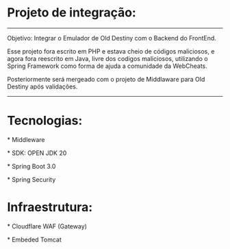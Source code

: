 <h1>Projeto de integração:</h1>
<hr/>
<p>Objetivo: Integrar o Emulador de Old Destiny com o Backend do FrontEnd.</p>

<p>
Esse projeto fora escrito em PHP e estava cheio de códigos maliciosos,
e agora fora reescrito em Java, livre dos codigos maliciosos, utilizando o
Spring Framework como forma de ajuda a comunidade da WebCheats.

</p>
<p>Posteriormente será mergeado com o projeto de Middlaware para Old Destiny após validações.</p>
<hr/>
<h1>Tecnologias:</h1>

<p>* Middleware</p>
<p>* SDK: OPEN JDK 20</p>
<p>* Spring Boot 3.0</p>
<p>* Spring Security</p>

<h1>Infraestrutura:</h1>
<p>* Cloudflare WAF (Gateway)</p>
<p>* Embeded Tomcat </p>
